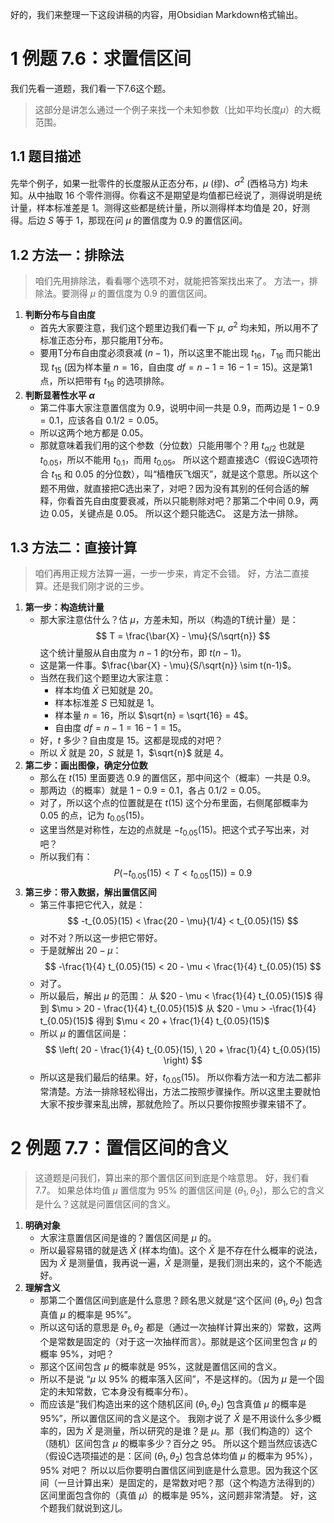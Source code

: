 好的，我们来整理一下这段讲稿的内容，用Obsidian Markdown格式输出。
# 1 例题 7.6：求置信区间
我们先看一道题，我们看一下$7.6$这个题。
> 这部分是讲怎么通过一个例子来找一个未知参数（比如平均长度$\mu$）的大概范围。
## 1.1 题目描述
先举个例子，如果一批零件的长度服从正态分布，$\mu$ (缪)、$\sigma^2$ (西格马方) 均未知。从中抽取 $16$ 个零件测得。你看这不是期望是均值都已经说了，测得说明是统计量，样本标准差是 $1$。测得这些都是统计量，所以测得样本均值是 $20$，好测得。后边 $S$ 等于 $1$，那现在问 $\mu$ 的置信度为 $0.9$ 的置信区间。
## 1.2 方法一：排除法
> 咱们先用排除法，看看哪个选项不对，就能把答案找出来了。
方法一，排除法。要测得 $\mu$ 的置信度为 $0.9$ 的置信区间。
1.  **判断分布与自由度**
    *   首先大家要注意，我们这个题里边我们看一下 $\mu$, $\sigma^2$ 均未知，所以用不了标准正态分布，那只能用T分布。
    *   要用T分布自由度必须衰减 ($n-1$)，所以这里不能出现 $t_{16}$，$T_{16}$ 而只能出现 $t_{15}$ (因为样本量 $n=16$，自由度 $df = n-1 = 16-1=15$)。这是第1点，所以把带有 $t_{16}$ 的选项排除。
2.  **判断显著性水平 $\alpha$**
    *   第二件事大家注意置信度为 $0.9$，说明中间一共是 $0.9$，而两边是 $1 - 0.9 = 0.1$，应该各自 $0.1 / 2 = 0.05$。
    *   所以这两个地方都是 $0.05$。
    *   那就意味着我们用的这个参数（分位数）只能用哪个？用 $t_{\alpha/2}$ 也就是 $t_{0.05}$，所以不能用 $t_{0.1}$，而用 $t_{0.05}$。
所以这个题直接选C（假设C选项符合 $t_{15}$ 和 $0.05$ 的分位数），叫“樯橹灰飞烟灭”，就是这个意思。所以这个题不用做，就直接把C选出来了，对吧？因为没有其别的任何合适的解释，你看首先自由度要衰减，所以只能剔除对吧？那第二个中间 $0.9$，两边 $0.05$，关键点是 $0.05$。
所以这个题只能选C。
这是方法一排除。
## 1.3 方法二：直接计算
> 咱们再用正规方法算一遍，一步一步来，肯定不会错。
好，方法二直接算。还是我们刚才说的三步。
1.  **第一步：构造统计量**
    *   那大家注意估什么？估 $\mu$，方差未知，所以（构造的T统计量）是：
        $$ T = \frac{\bar{X} - \mu}{S/\sqrt{n}} $$
        这个统计量服从自由度为 $n-1$ 的t分布，即 $t(n-1)$。
    *   这是第一件事。$\frac{\bar{X} - \mu}{S/\sqrt{n}} \sim t(n-1)$。
    *   当然在我们这个题里边大家注意：
        *   样本均值 $\bar{X}$ 已知就是 $20$。
        *   样本标准差 $S$ 已知就是 $1$。
        *   样本量 $n=16$，所以 $\sqrt{n} = \sqrt{16} = 4$。
        *   自由度 $df = n-1 = 16-1 = 15$。
    *   好，$t$ 多少？自由度是 $15$。这都是现成的对吧？
    *   所以 $\bar{X}$ 就是 $20$，$S$ 就是 $1$，$\sqrt{n}$ 就是 $4$。
2.  **第二步：画出图像，确定分位数**
    *   那么在 $t(15)$ 里面要选 $0.9$ 的置信区，那中间这个（概率）一共是 $0.9$。
    *   那两边（的概率）就是 $1 - 0.9 = 0.1$，各占 $0.1 / 2 = 0.05$。
    *   对了，所以这个点的位置就是在 $t(15)$ 这个分布里面，右侧尾部概率为 $0.05$ 的点，记为 $t_{0.05}(15)$。
    *   这里当然是对称性，左边的点就是 $-t_{0.05}(15)$。把这个式子写出来，对吧？
    *   所以我们有：
        $$ P(-t_{0.05}(15) < T < t_{0.05}(15)) = 0.9 $$
3.  **第三步：带入数据，解出置信区间**
    *   第三件事把它代入，就是：
        $$ -t_{0.05}(15) < \frac{20 - \mu}{1/4} < t_{0.05}(15) $$
    *   对不对？所以这一步把它带好。
    *   于是就解出 $20 - \mu$：
        $$ -\frac{1}{4} t_{0.05}(15) < 20 - \mu < \frac{1}{4} t_{0.05}(15) $$
    *   对了。
    *   所以最后，解出 $\mu$ 的范围：
        从 $20 - \mu < \frac{1}{4} t_{0.05}(15)$ 得到 $\mu > 20 - \frac{1}{4} t_{0.05}(15)$
        从 $20 - \mu > -\frac{1}{4} t_{0.05}(15)$ 得到 $\mu < 20 + \frac{1}{4} t_{0.05}(15)$
    *   所以 $\mu$ 的置信区间是：
        $$ \left( 20 - \frac{1}{4} t_{0.05}(15), \ 20 + \frac{1}{4} t_{0.05}(15) \right) $$
    *   所以这是我们最后的结果。好，$t_{0.05}(15)$。
所以你看方法一和方法二都非常清楚。方法一排除轻松得出，方法二按照步骤操作。所以这里主要就怕大家不按步骤来乱出牌，那就危险了。所以只要你按照步骤来错不了。
# 2 例题 7.7：置信区间的含义
> 这道题是问我们，算出来的那个置信区间到底是个啥意思。
好，我们看$7.7$。
如果总体均值 $\mu$ 置信度为 $95\%$ 的置信区间是 $(\theta_1, \theta_2)$，那么它的含义是什么？这就是问置信区间的含义。
1.  **明确对象**
    *   大家注意置信区间是谁的？置信区间是 $\mu$ 的。
    *   所以最容易错的就是选 $\bar{X}$ (样本均值)。这个 $\bar{X}$ 是不存在什么概率的说法，因为 $\bar{X}$ 是测量值，我再说一遍，$\bar{X}$ 是测量，是我们测出来的，这个不能选好。
2.  **理解含义**
    *   那第二个置信区间到底是什么意思？顾名思义就是“这个区间 $(\theta_1, \theta_2)$ 包含真值 $\mu$ 的概率是 $95\%$”。
    *   所以这句话的意思是 $\theta_1, \theta_2$ 都是（通过一次抽样计算出来的）常数，这两个是常数是固定的（对于这一次抽样而言）。那就是这个区间里包含 $\mu$ 的概率 $95\%$，对吧？
    *   那这个区间包含 $\mu$ 的概率就是 $95\%$，这就是置信区间的含义。
    *   所以不是说 “$\mu$ 以 $95\%$ 的概率落入区间”，不是这样的。（因为 $\mu$ 是一个固定的未知常数，它本身没有概率分布）。
    *   而应该是“我们构造出来的这个随机区间 $(\theta_1, \theta_2)$ 包含真值 $\mu$ 的概率是 $95\%$”，所以置信区间的含义是这个。
我刚才说了 $\bar{X}$ 是不用谈什么多少概率的，因为 $\bar{X}$ 是测量，所以研究的是谁？是 $\mu$。那（我们构造的）这个（随机）区间包含 $\mu$ 的概率多少？百分之 $95$。
所以这个题当然应该选C（假设C选项描述的是：区间 $(\theta_1, \theta_2)$ 包含总体均值 $\mu$ 的概率为 $95\%$），$95\%$ 对吧？
所以以后你要明白置信区间到底是什么意思。因为我这个区间（一旦计算出来）是固定的，是常数对吧？那（这个构造方法得到的）区间里面包含你的（真值 $\mu$）的概率是 $95\%$，这问题非常清楚。
好，这个题我们就说到这儿。
